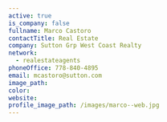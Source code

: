 ```yaml
---
active: true
is_company: false
fullname: Marco Castoro
contactTitle: Real Estate
company: Sutton Grp West Coast Realty
network:
  - realestateagents
phoneOffice: 778-840-4895
email: mcastoro@sutton.com
image_path:
color:
website:
profile_image_path: /images/marco--web.jpg
---
```




